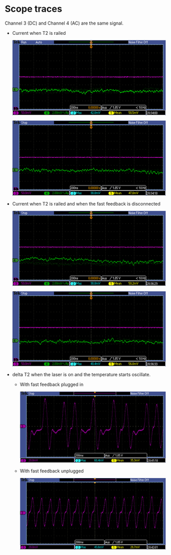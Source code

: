 # Scope traces

Channel 3 (DC) and Channel 4 (AC) are the same signal.

* Current when T2 is railed

    ![](I_rail1.png)

    ![](I_rail2.png)

* Current when T2 is railed and when the fast feedback is disconnected

    ![](I_rail-no-feedback1.png)

    ![](I_rail-no-feedback2.png)

* delta T2 when the laser is on and the temperature starts oscillate.

    * With fast feedback plugged in

        ![](deltaT2.png)

    * With fast feedback unplugged

        ![](deltaT2_no-feedback.png)
